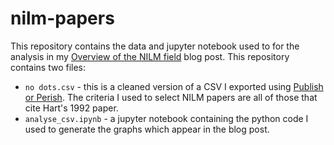 # nilm-papers

This repository contains the data and jupyter notebook used to for the analysis in my [Overview of the NILM field](http://blog.oliverparson.co.uk/2015/03/overview-of-nilm-field.html) blog post. This repository contains two files:
- `no dots.csv` - this is a cleaned version of a CSV I exported using [Publish or Perish](http://www.harzing.com/resources/publish-or-perish). The criteria I used to select NILM papers are all of those that cite Hart's 1992 paper.
- `analyse_csv.ipynb` - a jupyter notebook containing the python code I used to generate the graphs which appear in the blog post.
